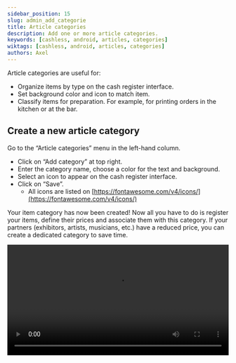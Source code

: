 ```yaml
---
sidebar_position: 15
slug: admin_add_categorie
title: Article categories
description: Add one or more article categories.
keywords: [cashless, android, articles, categories]
wiktags: [cashless, android, articles, categories]
authors: Axel
---
```


Article categories are useful for:
- Organize items by type on the cash register interface.
- Set background color and icon to match item.
- Classify items for preparation. For example, for printing orders in the kitchen or at the bar.

## Create a new article category

Go to the “Article categories” menu in the left-hand column.
- Click on “Add category” at top right.
- Enter the category name, choose a color for the text and background.
- Select an icon to appear on the cash register interface.
- Click on “Save”.
  - All icons are listed on [https://fontawesome.com/v4/icons/](https://fontawesome.com/v4/icons/)

Your item category has now been created! Now all you have to do is register your items, define their prices and associate them with this category.
If your partners (exhibitors, artists, musicians, etc.) have a reduced price, you can create a dedicated category to save time.

<video width="100%" controls src="categorie-article.mp4" title="Title"></video>